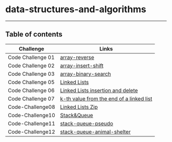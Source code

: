 # data-structures-and-algorithms
---
## Table of contents
| Challenge    | Links     |
|--------------|-----------|
| Code Challenge 01 |[array-reverse](https://github.com/alharet7/data-structures-and-algorithms/tree/main/Code-Challenge01)      |
| Code Challenge 02     |[array-insert-shift](https://github.com/alharet7/data-structures-and-algorithms/tree/main/Code-Challenge02)  |
| Code Challenge 03     |[array-binary-search](https://github.com/alharet7/data-structures-and-algorithms/tree/main/Code-Challenge03)   |
| Code Challenge 05     |[Linked Lists](https://github.com/alharet7/data-structures-and-algorithms/tree/main/Code-Challenge05)   |
| Code Challenge 06     |[Linked Lists insertion and delete](https://github.com/alharet7/data-structures-and-algorithms/tree/main/Code-Challenge06)   |
| Code Challenge 07     |[k-th value from the end of a linked list](https://github.com/alharet7/data-structures-and-algorithms/tree/main/Code-Challenge07)   |
| Code-Challenge08     |[Linked Lists Zip](https://github.com/alharet7/data-structures-and-algorithms/tree/main/Code-Challenge08)
| Code-Challenge10     |[Stack&Queue](https://github.com/alharet7/data-structures-and-algorithms/tree/main/Code-Challenge10)
| Code-Challenge11     |[stack-queue-pseudo](https://github.com/alharet7/data-structures-and-algorithms/tree/main/Code-Challenge11)
| Code-Challenge12     |[stack-queue-animal-shelter](https://github.com/alharet7/data-structures-and-algorithms/tree/main/Code-Challenge12)
